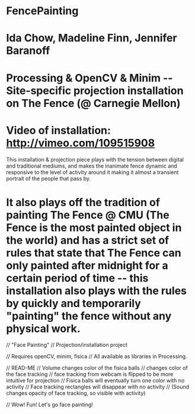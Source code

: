 FencePainting
=============
Ida Chow, Madeline Finn, Jennifer Baranoff
=============

Processing &amp; OpenCV &amp; Minim -- Site-specific projection installation on The Fence  (@ Carnegie Mellon)
=============

Video of installation: http://vimeo.com/109515908
=============

This installation & projection piece plays with the tension between digital and traditional mediums, and makes the inanimate fence dynamic and responsive to the level of activity around it making it almost a transient portrait of the people that pass by.

It also plays off the tradition of painting The Fence @ CMU (The Fence is the most painted object in the world) and has a strict set of rules that state that The Fence can only painted after midnight for a certain period of time -- this installation also plays with the rules by quickly and temporarily "painting" the fence without any physical work.
=============

// "Face Painting"
// Projection/installation project

// Requires openCV, minim, fisica 
// All available as libraries in Processing.


// READ-ME
// Volume changes color of the fisica balls
// <space> changes color of the face tracking
// face tracking from webcam is flipped to be more intuitive for projection
// Fisica balls will eventually turn one color with no activity
// Face tracking rectangles will disappear with no activity
// (Sound changes opacity of face tracking, so visible with activity)

// Wow! Fun! Let's go face painting!

